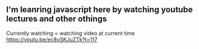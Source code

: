 ## I'm leanring javascript here by watching youtube lectures and other othings


Currently watching = watching video at current time
https://youtu.be/ec8vSKJuZTk?t=117

